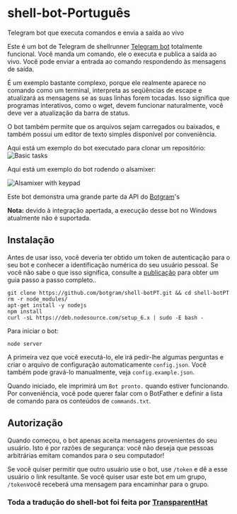 # shell-bot-Português
Telegram bot que executa comandos e envia a saída ao vivo

Este é um bot de Telegram de shellrunner [Telegram bot][] totalmente funcional. 
Você manda um comando, ele o executa e publica a saída ao vivo. 
Você pode enviar a entrada ao comando respondendo às mensagens de saída.

É um exemplo bastante complexo, porque ele realmente aparece no comando como um terminal, interpreta as seqüências de escape e atualizará as mensagens se as suas linhas forem tocadas. 
Isso significa que programas interativos, como o wget, devem funcionar naturalmente, você deve ver a atualização da barra de status.

O bot também permite que os arquivos sejam carregados ou baixados, e também possui um editor de texto simples disponível por conveniência.

Aqui está um exemplo do bot executado para clonar um repositório:
![Basic tasks](http://i.imgur.com/Xxtoe4G.png)

Aqui está um exemplo do bot rodendo o alsamixer:

![Alsamixer with keypad](http://i.imgur.com/j8aXFLd.png)

Este bot demonstra uma grande parte da API do [Botgram][]'s

**Nota:** devido à integração apertada, a execução desse bot no Windows atualmente não é suportada.

## Instalação

Antes de usar isso, você deveria ter obtido um token de autenticação para o seu bot e conhecer a identificação numérica do seu usuário pessoal. Se você não sabe o que isso significa, consulte a [publicação][] para obter um guia passo a passo completo..

~~~
git clone https://github.com/botgram/shell-botPT.git && cd shell-botPT
rm -r node_modules/
apt-get install -y nodejs
npm install
curl -sL https://deb.nodesource.com/setup_6.x | sudo -E bash -
~~~

Para iniciar o bot:

~~~
node server
~~~

A primeira vez que você executá-lo, ele irá pedir-lhe algumas perguntas e criar o arquivo de configuração automaticamente  `config.json`. Você também pode gravá-lo manualmente, veja `config.example.json`.

Quando iniciado, ele imprimirá um  `Bot pronto.` quando estiver funcionando. Por conveniência, você pode querer falar com o BotFather e definir a lista de comando para os conteúdos de `commands.txt`.


## Autorização

Quando começou, o bot apenas aceita mensagens provenientes do seu usuário. Isto é por razões de segurança: você não deseja que pessoas arbitrárias emitam comandos para o seu computador!

Se você quiser permitir que outro usuário use o bot, use `/token` e dê a esse usuário o link resultante. Se você quiser usar este bot em um grupo,
`/token`você receberá uma mensagem para encaminhar para o grupo.

### Toda a tradução do shell-bot foi feita por [TransparentHat][]
[TransparentHat]: https://t.me/hostkilled
[Telegram bot]: https://core.telegram.org/bots
[Botgram]: https://botgram.js.org
[publicação]: https://jmendeth.com/blog/telegram-shell-bot/

